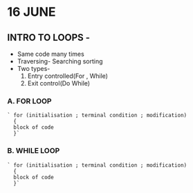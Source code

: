 # 16 JUNE
## INTRO TO LOOPS -
- Same code many times 
- Traversing- Searching sorting 
- Two types-
  1. Entry controlled(For , While) 
  2. Exit control(Do While)

### A. FOR LOOP
    ` for (initialisation ; terminal condition ; modification)
      { 
      block of code
      }`
      
 ### B. WHILE LOOP
    ` for (initialisation ; terminal condition ; modification)
      { 
      block of code
      }`
  
